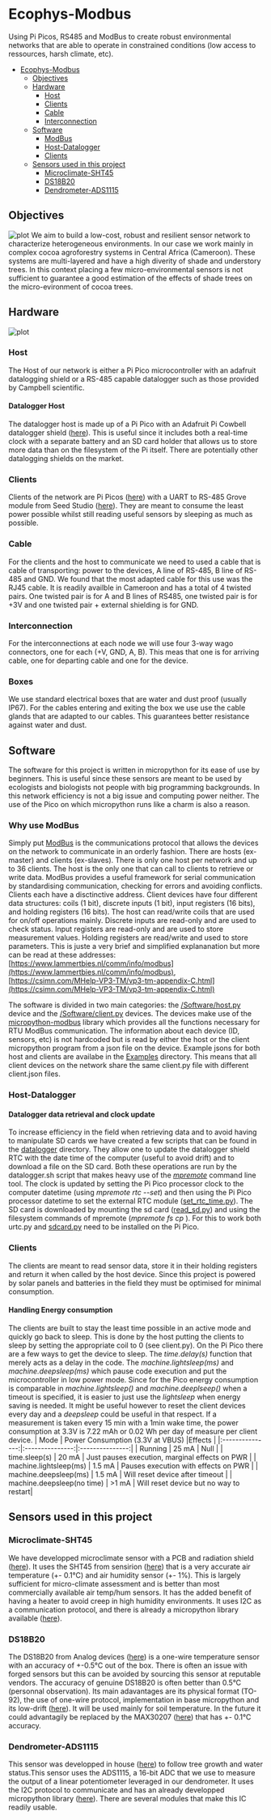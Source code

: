 # Ecophys-Modbus
Using Pi Picos, RS485 and ModBus to create robust environmental networks that are able to operate in constrained conditions (low access to ressources, harsh climate, etc).

- [Ecophys-Modbus](#ecophys-modbus)
  * [Objectives](#objectives)
  * [Hardware](#hardware)
    + [Host](#host)
    + [Clients](#clients)
    + [Cable](#cable)
    + [Interconnection](#interconnection)
  * [Software](#software)
    + [ModBus](#Why-use-ModBus)
    + [Host-Datalogger](#Host-Datalogger)
    + [Clients](#Clients) 
  * [Sensors used in this project](#sensors-used-in-this-project)
    + [Microclimate-SHT45](#Microclimate-SHT45)
    + [DS18B20](#ds18b20)
    + [Dendrometer-ADS1115](#Dendrometer-ADS1115)

## Objectives
![plot](agroforest.JPG)
We aim to build a low-cost, robust and resilient sensor network to characterize heterogeneous environments. In our case we work mainly in complex cocoa agroforestry systems in Central Africa (Cameroon). These systems are multi-layered and have a high diverity of shade and understory trees. In this context placing a few micro-environmental sensors is not sufficient to guarantee a good estimation of the effects of shade trees on the micro-evironment of cocoa trees.

## Hardware
![plot](network_diagram.png)
### Host
The Host of our network is either a Pi Pico microcontroller with an adafruit datalogging shield or a RS-485 capable datalogger such as those provided by Campbell scientific.
#### Datalogger Host
The datalogger host is made up of a Pi Pico with an Adafruit Pi Cowbell datalogger shield ([here](https://learn.adafruit.com/adafruit-picowbell-adalogger-for-pico?view=all)). This is useful since it includes both a real-time clock with a separate battery and an SD card holder that allows us to store more data than on the filesystem of the Pi itself. There are potentially other datalogging shields on the market. 
### Clients
Clients of the network are Pi Picos ([here](https://www.raspberrypi.com/products/raspberry-pi-pico/)) with a UART to RS-485 Grove module from Seed Studio ([here](https://wiki.seeedstudio.com/Grove-RS485/)). They are meant to consume the least power possible whilst still reading useful sensors by sleeping as much as possible.
### Cable
For the clients and the host to communicate we need to used a cable that is cable of transporting: power to the devices, A line of RS-485, B line of RS-485 and GND. We found that the most adapted cable for this use was the RJ45 cable. It is readily availble in Cameroon and has a total of 4 twisted pairs. One twisted pair is for A and B lines of RS485, one twisted pair is for +3V and one twisted pair + external shielding is for GND.
### Interconnection
For the interconnections at each node we will use four 3-way wago connectors, one for each (+V, GND, A, B). This meas that one is for arriving cable, one for departing cable and one for the device. 
### Boxes
We use standard electrical boxes that are water and dust proof (usually IP67). For the cables entering and exiting the box we use use the cable glands that are adapted to our cables. This guarantees better resistance against water and dust. 

## Software
The software for this project is written in micropython for its ease of use by beginners. This is useful since these sensors are meant to be used by ecologists and biologists not people with big programming backgrounds. In this network efficiency is not a big issue and computing power neither. The use of the Pico on which micropython runs like a charm is also a reason. 

### Why use ModBus
Simply put [ModBus](https://en.wikipedia.org/wiki/Modbus) is the communications protocol that allows the devices on the network to communicate in an orderly fashion. There are hosts (ex-master) and clients (ex-slaves). There is only one host per network and up to 36 clients. The host is the only one that can call to clients to retrieve or write data. ModBus provides a useful framework for serial communication by standardising communication, checking for errors and avoiding conflicts. Clients each have a disctinctive address. Client devices have four different data structures: coils (1 bit), discrete inputs (1 bit), input registers (16 bits), and holding registers (16 bits). The host can read/write coils that are used for on/off operations mainly. Discrete inputs are read-only and are used to check status. Input registers are read-only and are used to store measurement values. Holding registers are read/write and used to store parameters. This is juste a very brief and simplified explananation but more can be read at these addresses: [https://www.lammertbies.nl/comm/info/modbus](https://www.lammertbies.nl/comm/info/modbus), [https://csimn.com/MHelp-VP3-TM/vp3-tm-appendix-C.html](https://csimn.com/MHelp-VP3-TM/vp3-tm-appendix-C.html)

The software is divided in two main categories: the [/Software/host.py](/Software/host.py) device and the [/Software/client.py](/Software/client.py) devices. The devices make use of the [micropython-modbus](https://github.com/brainelectronics/micropython-modbus?tab=readme-ov-file) library which provides all the functions necessary for RTU ModBus communication. The information about each device (ID, sensors, etc) is not hardcoded but is read by either the host or the client micropython program from a json file on the device. Example jsons for both host and clients are availabe in the [Examples](/Software/Example_jsons/) directory. This means that all client devices on the network share the same client.py file with different client.json files. 

### Host-Datalogger
#### Datalogger data retrieval and clock update
To increase efficiency in the field when retrieving data and to avoid having to manipulate SD cards we have created a few scripts that can be found in the [datalogger](/Software/datalogger) directory. They allow one to update the datalogger shield RTC with the date time of the computer (useful to avoid drift) and to download a file on the SD card. Both these operations are run by the datalogger.sh script that makes heavy use of the [_mpremote_](https://docs.micropython.org/en/latest/reference/mpremote.html) command line tool. The clock is updated by setting the Pi Pico processor clock to the computer datetime (using _mpremote rtc --set_) and then using the Pi Pico processor datetime to set the external RTC module ([set_rtc_time.py](/Software/datalogger/set_rtc_time.py)). The SD card is downloaded by mounting the sd card ([read_sd.py](/Software/datalogger/read_sd.py)) and using the filesystem commands of mpremote (_mpremote fs cp_
). For this to work both urtc.py and [sdcard.py](/Software/datalogger/sdcard.py) need to be installed on the Pi Pico.
### Clients
The clients are meant to read sensor data, store it in their holding registers and return it when called by the host device. Since this project is powered by solar panels and batteries in the field they must be optimised for minimal consumption.

#### Handling Energy consumption
The clients are built to stay the least time possible in an active mode and quickly go back to sleep. This is done by the host putting the clients to sleep by setting the appropriate coil to 0 (see client.py). On the Pi Pico there are a few ways to get the device to sleep. The _time.delay(s)_ function that merely acts as a delay in the code. The _machine.lightsleep(ms)_ and _machine.deepsleep(ms)_ which pause code execution and put the microcontroller in low power mode. Since for the Pico energy consumption is comparable in _machine.lightsleep()_ and _machine.deeplseep()_ when a timeout is specified, it is easier to just use the _lightsleep_ when energy saving is needed. It might be useful however to reset the client devices every day and a _deepsleep_ could be useful in that respect. If a measurement is taken every 15 min with a 1min wake time, the power consumption at 3.3V is 7.22 mAh or 0.02 Wh per day of measure per client device. 
| Mode          | Power Consumption (3.3V at VBUS) |Effects | 
|:---------------:|:---------------:|:---------------:|
| Running  | 25 mA  | Null  |
| time.sleep(s)  | 20 mA  | Just pauses execution, marginal effects on PWR  |
| machine.lightsleep(ms)  | 1.5 mA  | Pauses execution with effects on PWR |
| machine.deepsleep(ms)  | 1.5 mA  | Will reset device after timeout |
| machine.deepsleep(no time)  | >1 mA  | Will reset device but no way to restart|

## Sensors used in this project
### Microclimate-SHT45
We have developped microclimate sensor with a PCB and radiation shield ([here](https://github.com/ivancornut/temp_hum_ecosols)). It uses the SHT45 from sensirion ([here](https://sensirion.com/products/catalog/SHT45/)) that is a very accurate air temperature (+- 0.1°C) and air humidity sensor (+- 1%). This is largely sufficient for micro-climate assessment and is better than most commercially available air temp/hum sensors. It has the added benefit of having a heater to avoid creep in high humidity environments. It uses I2C as a communication protocol, and there is already a micropython library available ([here](https://github.com/jposada202020/MicroPython_SHT4X/tree/master)).
### DS18B20
The DS18B20 from Analog devices ([here](https://www.analog.com/en/products/ds18b20.html)) is a one-wire temperature sensor with an accuracy of +-0.5°C out of the box. There is often an issue with forged sensors but this can be avoided by sourcing this sensor at reputable vendors. The accuracy of genuine DS18B20 is often better than 0.5°C (personnal observation). Its main adavantages are its physical format (TO-92), the use of one-wire protocol, implementation in base micropython and its low-drift ([here](https://www.mdpi.com/2673-4591/10/1/56)). It will be used mainly for soil temperature. In the future it could advantagily be replaced by the MAX30207 ([here](https://www.analog.com/en/products/max30207.html)) that has +- 0.1°C accuracy. 
### Dendrometer-ADS1115
This sensor was developped in house ([here](https://github.com/ivancornut/ecosols-dendro)) to follow tree growth and water status.This sensor uses the ADS1115, a 16-bit ADC that we use to measure the output of a linear potentiometer leveraged in our dendrometer. It uses the I2C protocol to communicate and has an already developped micropython library ([here](https://github.com/robert-hh/ads1x15)). There are several modules that make this IC readily usable.
